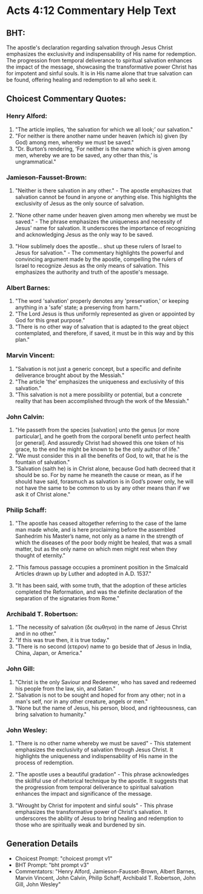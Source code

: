 # Acts 4:12 Commentary Help Text

## BHT:
The apostle's declaration regarding salvation through Jesus Christ emphasizes the exclusivity and indispensability of His name for redemption. The progression from temporal deliverance to spiritual salvation enhances the impact of the message, showcasing the transformative power Christ has for impotent and sinful souls. It is in His name alone that true salvation can be found, offering healing and redemption to all who seek it.

## Choicest Commentary Quotes:
### Henry Alford:
1. "The article implies, ‘the salvation for which we all look;’ our salvation."
2. "For neither is there another name under heaven (which is) given (by God) among men, whereby we must be saved."
3. "Dr. Burton’s rendering, ‘For neither is the name which is given among men, whereby we are to be saved, any other than this,’ is ungrammatical."

### Jamieson-Fausset-Brown:
1. "Neither is there salvation in any other." - The apostle emphasizes that salvation cannot be found in anyone or anything else. This highlights the exclusivity of Jesus as the only source of salvation.

2. "None other name under heaven given among men whereby we must be saved." - The phrase emphasizes the uniqueness and necessity of Jesus' name for salvation. It underscores the importance of recognizing and acknowledging Jesus as the only way to be saved.

3. "How sublimely does the apostle... shut up these rulers of Israel to Jesus for salvation." - The commentary highlights the powerful and convincing argument made by the apostle, compelling the rulers of Israel to recognize Jesus as the only means of salvation. This emphasizes the authority and truth of the apostle's message.

### Albert Barnes:
1. "The word 'salvation' properly denotes any 'preservation,' or keeping anything in a 'safe' state; a preserving from harm."
2. "The Lord Jesus is thus uniformly represented as given or appointed by God for this great purpose."
3. "There is no other way of salvation that is adapted to the great object contemplated, and therefore, if saved, it must be in this way and by this plan."

### Marvin Vincent:
1. "Salvation is not just a generic concept, but a specific and definite deliverance brought about by the Messiah."
2. "The article 'the' emphasizes the uniqueness and exclusivity of this salvation."
3. "This salvation is not a mere possibility or potential, but a concrete reality that has been accomplished through the work of the Messiah."

### John Calvin:
1. "He passeth from the species [salvation] unto the genus [or more particular], and he goeth from the corporal benefit unto perfect health [or general]. And assuredly Christ had showed this one token of his grace, to the end he might be known to be the only author of life."
2. "We must consider this in all the benefits of God, to wit, that he is the fountain of salvation."
3. "Salvation (saith he) is in Christ alone, because God hath decreed that it should be so. For by name he meaneth the cause or mean, as if he should have said, forasmuch as salvation is in God’s power only, he will not have the same to be common to us by any other means than if we ask it of Christ alone."

### Philip Schaff:
1. "The apostle has ceased altogether referring to the case of the lame man made whole, and is here proclaiming before the assembled Sanhedrim his Master’s name, not only as a name in the strength of which the diseases of the poor body might be healed, that was a small matter, but as the only name on which men might rest when they thought of eternity."

2. "This famous passage occupies a prominent position in the Smalcald Articles drawn up by Luther and adopted in A.D. 1537."

3. "It has been said, with some truth, that the adoption of these articles completed the Reformation, and was the definite declaration of the separation of the signataries from Rome."

### Archibald T. Robertson:
1. "The necessity of salvation (δε σωθηνα) in the name of Jesus Christ and in no other."
2. "If this was true then, it is true today."
3. "There is no second (ετερον) name to go beside that of Jesus in India, China, Japan, or America."

### John Gill:
1. "Christ is the only Saviour and Redeemer, who has saved and redeemed his people from the law, sin, and Satan."
2. "Salvation is not to be sought and hoped for from any other; not in a man's self, nor in any other creature, angels or men."
3. "None but the name of Jesus, his person, blood, and righteousness, can bring salvation to humanity."

### John Wesley:
1. "There is no other name whereby we must be saved" - This statement emphasizes the exclusivity of salvation through Jesus Christ. It highlights the uniqueness and indispensability of His name in the process of redemption.

2. "The apostle uses a beautiful gradation" - This phrase acknowledges the skillful use of rhetorical technique by the apostle. It suggests that the progression from temporal deliverance to spiritual salvation enhances the impact and significance of the message.

3. "Wrought by Christ for impotent and sinful souls" - This phrase emphasizes the transformative power of Christ's salvation. It underscores the ability of Jesus to bring healing and redemption to those who are spiritually weak and burdened by sin.


## Generation Details
- Choicest Prompt: "choicest prompt v1"
- BHT Prompt: "bht prompt v3"
- Commentators: "Henry Alford, Jamieson-Fausset-Brown, Albert Barnes, Marvin Vincent, John Calvin, Philip Schaff, Archibald T. Robertson, John Gill, John Wesley"
